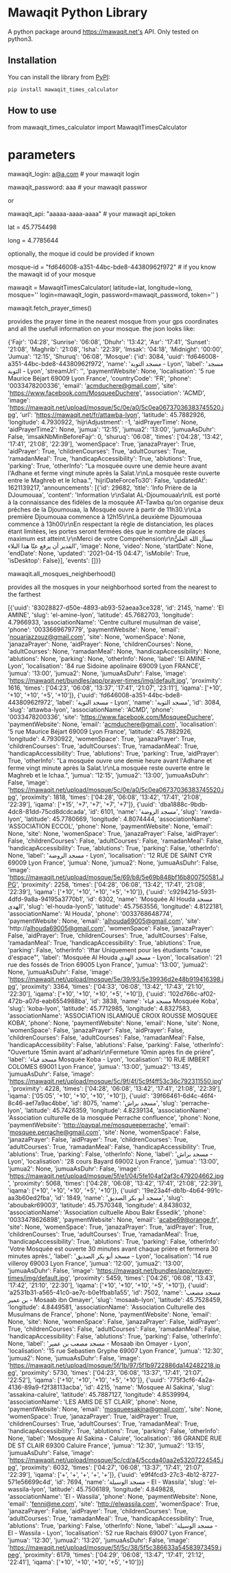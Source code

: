 # Mawaqit Python Library
A python package around https://mawaqit.net's API. Only tested on python3.

## Installation

You can install the library from [PyPI](https://pypi.org/project/mawaqit_times_calculator/):

    pip install mawaqit_times_calculator



## How to use

from mawaqit_times_calculator import MawaqitTimesCalculator


#  parameters

mawaqit_login: a@a.com   # your mawaqit login

mawaqit_password: aaa    # your mawaqit passwor

 or 
 
mawaqit_api: "aaaaa-aaaa-aaaa"   # your mawaqit api_token 

lat = 45.7754498

long = 4.7785644

optionally, the moque id could be provided if known

mosque-id = "fd646008-a351-44bc-bde8-44380962f972" # if you know the mawaqit id of your mosque


mawaqit = MawaqitTimesCalculator(
    latitude=lat,
    longitude=long,
    mosque=''
    login=mawaqit_login,
    password=mawaqit_password,
    token=''
)

mawaqit.fetch_prayer_times()

provides the prayer time in the nearest mosque from your gps coordinates and all the usefull information on your mosque. the json looks like:

{'Fajr': '04:28', 'Sunrise': '06:08', 'Dhuhr': '13:42', 'Asr': '17:41', 'Sunset': '21:08', 'Maghrib': '21:08', 'Isha': '22:39', 'Imsak': '04:18', 'Midnight': '00:00', 'Jumua': '12:15', 'Shuruq': '06:08', 'Mosque': {'id': 3084, 'uuid': 'fd646008-a351-44bc-bde8-44380962f972', 'name': 'مسجد التوبة - Lyon', 'label': 'مسجد التوبة - Lyon', 'streamUrl': '', 'paymentWebsite': None, 'localisation': '5 rue Maurice Béjart 69009 Lyon France', 'countryCode': 'FR', 'phone': '0033478200336', 'email': 'acmduchere@gmail.com', 'site': 'https://www.facebook.com/MosqueeDuchere', 'association': 'ACMD', 'image': 'https://mawaqit.net/upload/mosque/5c/0e/a0/5c0ea06737036383745520.jpg', 'url': 'https://mawaqit.net/fr/attawba-lyon', 'latitude': 45.7882926, 'longitude': 4.7930922, 'hijriAdjustment': -1, 'aidPrayerTime': None, 'aidPrayerTime2': None, 'jumua': '12:15', 'jumua2': '13:00', 'jumuaAsDuhr': False, 'imsakNbMinBeforeFajr': 0, 'shuruq': '06:08', 'times': ['04:28', '13:42', '17:41', '21:08', '22:39'], 'womenSpace': True, 'janazaPrayer': True, 'aidPrayer': True, 'childrenCourses': True, 'adultCourses': True, 'ramadanMeal': True, 'handicapAccessibility': True, 'ablutions': True, 'parking': True, 'otherInfo': "La mosquée ouvre une demie heure avant l'Adhane et ferme vingt minute après la Salat.\r\nLa mosquée reste ouverte entre le Maghreb et le Ichaa.", 'hijriDateForceTo30': False, 'updatedAt': 1621139217, 'announcements': [{'id': 29682, 'title': 'Info Prière de la DJoumouaa', 'content': 'Information \r\nSalat AL-Djoumouaa\r\nIL est porté à la connaissance des fidèles de la mosquée AT-Tawba qu’on organise deux prêches de la Djoumouaa, la Mosquée ouvre à partir de 11h30.\r\nLa première Djoumouaa commence à 12h15\r\nLa deuxième Djoumouaa commence à 13h00\r\nEn respectant la règle de distanciation, les places étant limitées, les portes seront fermées dès que le nombre de places maximum est atteint.\r\nMerci de votre Compréhension\r\nنسأل الله العليُّ القدير أن يرفع عنّا هذا البلاء', 'image': None, 'video': None, 'startDate': None, 'endDate': None, 'updated': '2021-04-15 04:47', 'isMobile': True, 'isDesktop': False}], 'events': []}}



mawaqit.all_mosques_neighberhood()

provides all the mosques in your neighborhood sorted from the nearest to the farthest

[{'uuid': '83028827-d50e-4893-ab93-52aeaa3ce328', 'id': 2145, 'name': 'El AMINE', 'slug': 'el-amine-lyon', 'latitude': 45.7682703, 'longitude': 4.7966933, 'associationName': 'Centre culturel musulman de vaise', 'phone': '0033669679779', 'paymentWebsite': None, 'email': 'nouariazzouz@gmail.com', 'site': None, 'womenSpace': None, 'janazaPrayer': None, 'aidPrayer': None, 'childrenCourses': None, 'adultCourses': None, 'ramadanMeal': None, 'handicapAccessibility': None, 'ablutions': None, 'parking': None, 'otherInfo': None, 'label': 'El AMINE - Lyon', 'localisation': '84 rue Sidoine apolinaire 69009 Lyon FRANCE', 'jumua': '13:00', 'jumua2': None, 'jumuaAsDuhr': False, 'image': 'https://mawaqit.net/bundles/app/prayer-times/img/default.jpg', 'proximity': 1616, 'times': ['04:23', '06:08', '13:37', '17:41', '21:07', '23:11'], 'iqama': ['+10', '+10', '+10', '+5', '+10']}, {'uuid': 'fd646008-a351-44bc-bde8-44380962f972', 'label': 'مسجد التوبة - Lyon', 'name': 'مسجد التوبة', 'id': 3084, 'slug': 'attawba-lyon', 'associationName': 'ACMD', 'phone': '0033478200336', 'site': 'https://www.facebook.com/MosqueeDuchere', 'paymentWebsite': None, 'email': 'acmduchere@gmail.com', 'localisation': '5 rue Maurice Béjart 69009 Lyon France', 'latitude': 45.7882926, 'longitude': 4.7930922, 'womenSpace': True, 'janazaPrayer': True, 'childrenCourses': True, 'adultCourses': True, 'ramadanMeal': True, 'handicapAccessibility': True, 'ablutions': True, 'parking': True, 'aidPrayer': True, 'otherInfo': "La mosquée ouvre une demie heure avant l'Adhane et ferme vingt minute après la Salat.\r\nLa mosquée reste ouverte entre le Maghreb et le Ichaa.", 'jumua': '12:15', 'jumua2': '13:00', 'jumuaAsDuhr': False, 'image': 'https://mawaqit.net/upload/mosque/5c/0e/a0/5c0ea06737036383745520.jpg', 'proximity': 1818, 'times': ['04:28', '06:08', '13:42', '17:41', '21:08', '22:39'], 'iqama': ['+15', '+7', '+7', '+7', '+7']}, {'uuid': 'dba1888c-9bdb-4dc8-81dd-75cd8dcdcada', 'id': 6101, 'name': 'مسجد الروضة', 'slug': 'rawda-lyon', 'latitude': 45.7780669, 'longitude': 4.8074444, 'associationName': 'ASSOCIATION ECCOL', 'phone': None, 'paymentWebsite': None, 'email': None, 'site': None, 'womenSpace': True, 'janazaPrayer': False, 'aidPrayer': False, 'childrenCourses': False, 'adultCourses': False, 'ramadanMeal': False, 'handicapAccessibility': True, 'ablutions': True, 'parking': False, 'otherInfo': None, 'label': 'مسجد الروضة - Lyon', 'localisation': '12 RUE DE SAINT CYR 69009 Lyon France', 'jumua': None, 'jumua2': None, 'jumuaAsDuhr': False, 'image': 'https://mawaqit.net/upload/mosque/5e/69/b8/5e69b848bf16b800750581.JPG', 'proximity': 2258, 'times': ['04:28', '06:08', '13:42', '17:41', '21:08', '22:39'], 'iqama': ['+10', '+10', '+10', '+5', '+10']}, {'uuid': 'c929421d-5931-4dfd-9a8a-94195a3770b1', 'id': 6302, 'name': 'Mosquée Al Houda مسجد الهدى', 'slug': 'el-houda-lyon5', 'latitude': 45.7563556, 'longitude': 4.8122181, 'associationName': 'Al Houda', 'phone': '0033768648774', 'paymentWebsite': None, 'email': 'alhouda69005@gmail.com', 'site': 'http://alhouda69005@gmail.com', 'womenSpace': False, 'janazaPrayer': False, 'aidPrayer': True, 'childrenCourses': True, 'adultCourses': False, 'ramadanMeal': True, 'handicapAccessibility': True, 'ablutions': True, 'parking': False, 'otherInfo': 'Iftar Uniquement pour les étudiants "cause d\'espace"', 'label': 'Mosquée Al Houda مسجد الهدى - Lyon', 'localisation': '21 rue des fossés de Trion 69005 Lyon France', 'jumua': '13:00', 'jumua2': None, 'jumuaAsDuhr': False, 'image': 'https://mawaqit.net/upload/mosque/5e/39/93/5e39936d2e48b919416398.jpg', 'proximity': 3364, 'times': ['04:33', '06:08', '13:42', '17:43', '21:10', '22:30'], 'iqama': ['+10', '+10', '+10', '+5', '+10']}, {'uuid': '102d766c-af02-472b-a07d-eab6554988ba', 'id': 3838, 'name': 'مسجد قباء Mosquée Koba', 'slug': 'koba-lyon', 'latitude': 45.7712985, 'longitude': 4.8327583, 'associationName': 'ASSOCIATION ISLAMIQUE CROIX ROUSSE MOSQUEE KOBA', 'phone': None, 'paymentWebsite': None, 'email': None, 'site': None, 'womenSpace': False, 'janazaPrayer': False, 'aidPrayer': False, 'childrenCourses': False, 'adultCourses': False, 'ramadanMeal': False, 'handicapAccessibility': False, 'ablutions': False, 'parking': False, 'otherInfo': "Ouverture 15min avant al'adhan\r\nFermeture 10min après fin de prière", 'label': 'مسجد قباء Mosquée Koba - Lyon', 'localisation': '10 RUE IMBERT COLOMES 69001 Lyon France', 'jumua': '13:00', 'jumua2': '13:45', 'jumuaAsDuhr': False, 'image': 'https://mawaqit.net/upload/mosque/5c/9f/4f/5c9f4ff53c36c792311550.jpg', 'proximity': 4228, 'times': ['04:28', '06:08', '13:42', '17:41', '21:08', '22:39'], 'iqama': ['05:05', '+10', '+10', '+10', '+10']}, {'uuid': '39f66461-6d4c-46f4-8c46-aef7a9ac4bbe', 'id': 8075, 'name': 'مسجد براش', 'slug': 'perrache-lyon', 'latitude': 45.7426359, 'longitude': 4.8239134, 'associationName': 'Association culturelle de la mosquée  Perrache  confluence', 'phone': None, 'paymentWebsite': 'http://paypal.me/mosqueeperrache', 'email': 'mosquee.perrache@gmail.com', 'site': None, 'womenSpace': False, 'janazaPrayer': False, 'aidPrayer': True, 'childrenCourses': True, 'adultCourses': True, 'ramadanMeal': False, 'handicapAccessibility': True, 'ablutions': True, 'parking': False, 'otherInfo': None, 'label': 'مسجد براش - Lyon', 'localisation': '28 cours Bayard 69002 Lyon France', 'jumua': '13:00', 'jumua2': None, 'jumuaAsDuhr': False, 'image': 'https://mawaqit.net/upload/mosque/5f/e1/04/5fe104af2af3c479204662.jpg', 'proximity': 5068, 'times': ['04:28', '06:08', '13:42', '17:41', '21:08', '22:39'], 'iqama': ['+10', '+10', '+10', '+5', '+10']}, {'uuid': '19e23a4f-db1b-4b64-991c-aa3b60ed2fba', 'id': 1849, 'name': 'مسجد أبو بكر الصديق', 'slug': 'aboubakr69003', 'latitude': 45.7570348, 'longitude': 4.8438032, 'associationName': 'Association cultuelle Abou Bakr Essedik', 'phone': '0033478626898', 'paymentWebsite': None, 'email': 'acabe69@orange.fr', 'site': None, 'womenSpace': True, 'janazaPrayer': True, 'aidPrayer': True, 'childrenCourses': True, 'adultCourses': True, 'ramadanMeal': True, 'handicapAccessibility': True, 'ablutions': True, 'parking': False, 'otherInfo': 'Votre Mosquée est ouverte 30 minutes avant chaque prière et fermera 30 minutes après.', 'label': 'مسجد أبو بكر الصديق - Lyon', 'localisation': '14 rue villeroy 69003 Lyon France', 'jumua': '12:00', 'jumua2': '13:00', 'jumuaAsDuhr': False, 'image': 'https://mawaqit.net/bundles/app/prayer-times/img/default.jpg', 'proximity': 5459, 'times': ['04:26', '06:08', '13:43', '17:42', '21:10', '22:30'], 'iqama': ['+10', '+10', '+10', '+5', '+10']}, {'uuid': 'a2531b31-a565-41c0-ae7c-b0e1fbab1a55', 'id': 7502, 'name': 'مسجد مصعب بن عمير - Mosaab ibn Omayer', 'slug': 'mosaab-lyon', 'latitude': 45.7528459, 'longitude': 4.8449581, 'associationName': 'Association Culturelle des Musulmans de France', 'phone': None, 'paymentWebsite': None, 'email': None, 'site': None, 'womenSpace': False, 'janazaPrayer': False, 'aidPrayer': True, 'childrenCourses': False, 'adultCourses': False, 'ramadanMeal': False, 'handicapAccessibility': False, 'ablutions': True, 'parking': False, 'otherInfo': None, 'label': 'مسجد مصعب بن عمير - Mosaab ibn Omayer - Lyon', 'localisation': '15 rue Sebastien Gryphe 69007 Lyon France', 'jumua': '12:30', 'jumua2': None, 'jumuaAsDuhr': False, 'image': 'https://mawaqit.net/upload/mosque/5f/1b/97/5f1b9722886da142482218.jpeg', 'proximity': 5730, 'times': ['04:23', '06:08', '13:37', '17:41', '21:07', '22:52'], 'iqama': ['+10', '+10', '+10', '+5', '+10']}, {'uuid': '775f3cf6-4a2a-4136-89a9-f2f38113acba', 'id': 4215, 'name': 'Mosquee Al Sakina', 'slug': 'assakina-caluire', 'latitude': 45.7887127, 'longitude': 4.8539994, 'associationName': 'LES AMIS DE ST CLAIR', 'phone': None, 'paymentWebsite': None, 'email': 'mosqueesakina@gmail.com', 'site': None, 'womenSpace': True, 'janazaPrayer': True, 'aidPrayer': True, 'childrenCourses': True, 'adultCourses': True, 'ramadanMeal': True, 'handicapAccessibility': True, 'ablutions': True, 'parking': False, 'otherInfo': None, 'label': 'Mosquee Al Sakina - Caluire', 'localisation': '86 GRANDE RUE DE ST CLAIR 69300 Caluire France', 'jumua': '12:30', 'jumua2': '13:15', 'jumuaAsDuhr': False, 'image': 'https://mawaqit.net/upload/mosque/5c/cd/a4/5ccda40aa2e53207224545.jpg', 'proximity': 6032, 'times': ['04:27', '06:08', '13:37', '17:41', '21:07', '22:39'], 'iqama': ['+', '+', '+', '+', '+']}, {'uuid': 'e9f4fcd3-27c3-4b12-8727-571e56699c4d', 'id': 7694, 'name': 'مسجد الوسيلة - El - Wassila', 'slug': 'el-wassila-lyon', 'latitude': 45.7506189, 'longitude': 4.849828, 'associationName': 'El - Wassila', 'phone': None, 'paymentWebsite': None, 'email': 'fenni@me.com', 'site': 'http://elwassila.com', 'womenSpace': True, 'janazaPrayer': False, 'aidPrayer': True, 'childrenCourses': True, 'adultCourses': True, 'ramadanMeal': True, 'handicapAccessibility': True, 'ablutions': True, 'parking': False, 'otherInfo': None, 'label': 'مسجد الوسيلة - El - Wassila - Lyon', 'localisation': '52 rue Rachais 69007 Lyon France', 'jumua': '12:30', 'jumua2': '13:20', 'jumuaAsDuhr': False, 'image': 'https://mawaqit.net/upload/mosque/5f/5c/38/5f5c386633a54583973459.jpeg', 'proximity': 6179, 'times': ['04:29', '06:08', '13:47', '17:41', '21:12', '22:41'], 'iqama': ['+10', '+10', '+10', '+5', '+10']}]



